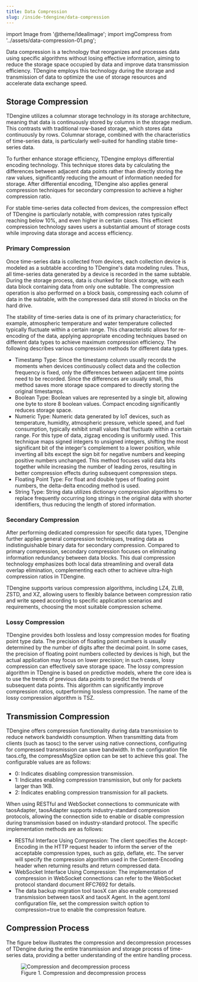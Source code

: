 ```yaml
---
title: Data Compression
slug: /inside-tdengine/data-compression
---
```


import Image from '@theme/IdealImage';
import imgCompress from '../assets/data-compression-01.png';

Data compression is a technology that reorganizes and processes data using specific algorithms without losing effective information, aiming to reduce the storage space occupied by data and improve data transmission efficiency. TDengine employs this technology during the storage and transmission of data to optimize the use of storage resources and accelerate data exchange speed.

## Storage Compression

TDengine utilizes a columnar storage technology in its storage architecture, meaning that data is continuously stored by columns in the storage medium. This contrasts with traditional row-based storage, which stores data continuously by rows. Columnar storage, combined with the characteristics of time-series data, is particularly well-suited for handling stable time-series data.

To further enhance storage efficiency, TDengine employs differential encoding technology. This technique stores data by calculating the differences between adjacent data points rather than directly storing the raw values, significantly reducing the amount of information needed for storage. After differential encoding, TDengine also applies general compression techniques for secondary compression to achieve a higher compression ratio.

For stable time-series data collected from devices, the compression effect of TDengine is particularly notable, with compression rates typically reaching below 10%, and even higher in certain cases. This efficient compression technology saves users a substantial amount of storage costs while improving data storage and access efficiency.

### Primary Compression

Once time-series data is collected from devices, each collection device is modeled as a subtable according to TDengine's data modeling rules. Thus, all time-series data generated by a device is recorded in the same subtable. During the storage process, data is chunked for block storage, with each data block containing data from only one subtable. The compression operation is also performed on a block basis, compressing each column of data in the subtable, with the compressed data still stored in blocks on the hard drive.

The stability of time-series data is one of its primary characteristics; for example, atmospheric temperature and water temperature collected typically fluctuate within a certain range. This characteristic allows for re-encoding of the data, applying appropriate encoding techniques based on different data types to achieve maximum compression efficiency. The following describes various compression methods for different data types.

- Timestamp Type: Since the timestamp column usually records the moments when devices continuously collect data and the collection frequency is fixed, only the differences between adjacent time points need to be recorded. Since the differences are usually small, this method saves more storage space compared to directly storing the original timestamps.
- Boolean Type: Boolean values are represented by a single bit, allowing one byte to store 8 boolean values. Compact encoding significantly reduces storage space.
- Numeric Type: Numeric data generated by IoT devices, such as temperature, humidity, atmospheric pressure, vehicle speed, and fuel consumption, typically exhibit small values that fluctuate within a certain range. For this type of data, zigzag encoding is uniformly used. This technique maps signed integers to unsigned integers, shifting the most significant bit of the integer's complement to a lower position, while inverting all bits except the sign bit for negative numbers and keeping positive numbers unchanged. This method focuses valid data bits together while increasing the number of leading zeros, resulting in better compression effects during subsequent compression steps.
- Floating Point Type: For float and double types of floating point numbers, the delta-delta encoding method is used.
- String Type: String data utilizes dictionary compression algorithms to replace frequently occurring long strings in the original data with shorter identifiers, thus reducing the length of stored information.

### Secondary Compression

After performing dedicated compression for specific data types, TDengine further applies general compression techniques, treating data as indistinguishable binary data for secondary compression. Compared to primary compression, secondary compression focuses on eliminating information redundancy between data blocks. This dual compression technology emphasizes both local data streamlining and overall data overlap elimination, complementing each other to achieve ultra-high compression ratios in TDengine.

TDengine supports various compression algorithms, including LZ4, ZLIB, ZSTD, and XZ, allowing users to flexibly balance between compression ratio and write speed according to specific application scenarios and requirements, choosing the most suitable compression scheme.

### Lossy Compression

TDengine provides both lossless and lossy compression modes for floating point type data. The precision of floating point numbers is usually determined by the number of digits after the decimal point. In some cases, the precision of floating point numbers collected by devices is high, but the actual application may focus on lower precision; in such cases, lossy compression can effectively save storage space. The lossy compression algorithm in TDengine is based on predictive models, where the core idea is to use the trends of previous data points to predict the trends of subsequent data points. This algorithm can significantly improve compression ratios, outperforming lossless compression. The name of the lossy compression algorithm is TSZ.

## Transmission Compression

TDengine offers compression functionality during data transmission to reduce network bandwidth consumption. When transmitting data from clients (such as taosc) to the server using native connections, configuring for compressed transmission can save bandwidth. In the configuration file taos.cfg, the compressMsgSize option can be set to achieve this goal. The configurable values are as follows:

- 0: Indicates disabling compression transmission.
- 1: Indicates enabling compression transmission, but only for packets larger than 1KB.
- 2: Indicates enabling compression transmission for all packets.

When using RESTful and WebSocket connections to communicate with taosAdapter, taosAdapter supports industry-standard compression protocols, allowing the connection side to enable or disable compression during transmission based on industry-standard protocol. The specific implementation methods are as follows:

- RESTful Interface Using Compression: The client specifies the Accept-Encoding in the HTTP request header to inform the server of the acceptable compression types, such as gzip, deflate, etc. The server will specify the compression algorithm used in the Content-Encoding header when returning results and return compressed data.
- WebSocket Interface Using Compression: The implementation of compression in WebSocket connections can refer to the WebSocket protocol standard document RFC7692 for details.
- The data backup migration tool taosX can also enable compressed transmission between taosX and taosX Agent. In the agent.toml configuration file, set the compression switch option to compression=true to enable the compression feature.

## Compression Process

The figure below illustrates the compression and decompression processes of TDengine during the entire transmission and storage process of time-series data, providing a better understanding of the entire handling process.

<figure>
<Image img={imgCompress} alt="Compression and decompression process"/>
<figcaption>Figure 1. Compression and decompression process</figcaption>
</figure>
